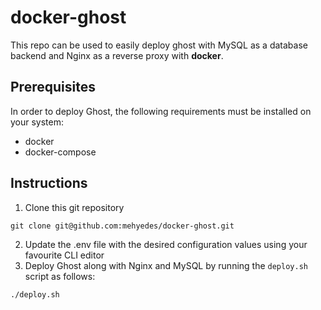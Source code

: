 # docker-ghost
This repo can be used to easily deploy ghost with MySQL as a database backend and Nginx as a reverse proxy with **docker**.

## Prerequisites
In order to deploy Ghost, the following requirements must be installed on your system:
- docker
- docker-compose

## Instructions
1. Clone this git repository
```
git clone git@github.com:mehyedes/docker-ghost.git
```
2. Update the .env file with the desired configuration values using your favourite CLI editor
3. Deploy Ghost along with Nginx and MySQL by running the `deploy.sh` script as follows:
```
./deploy.sh
```
